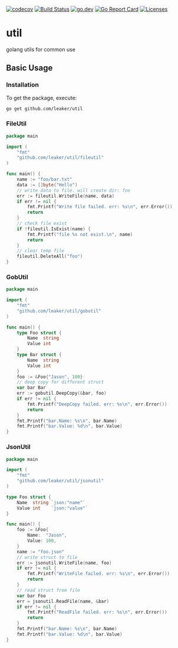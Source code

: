 [![codecov](https://codecov.io/gh/leaker/util/branch/main/graph/badge.svg)](https://codecov.io/gh/leaker/util)
[![Build Status](https://github.com/leaker/util/workflows/build/badge.svg)](https://github.com/leaker/util)
[![go.dev](https://img.shields.io/badge/go.dev-reference-007d9c?logo=go&logoColor=white)](https://pkg.go.dev/github.com/leaker/util)
[![Go Report Card](https://goreportcard.com/badge/github.com/leaker/util)](https://goreportcard.com/report/github.com/leaker/util)
[![Licenses](https://img.shields.io/badge/license-bsd-orange.svg)](https://opensource.org/licenses/BSD-2-Clause)

# util

golang utils for common use

## Basic Usage

### Installation

To get the package, execute:

```bash
go get github.com/leaker/util
```

### FileUtil

```go
package main

import (
	"fmt"
	"github.com/leaker/util/fileutil"
)

func main() {
	name := "foo/bar.txt"
	data := []byte("Hello")
	// write data to file. will create dir: foo
	err := fileutil.WriteFile(name, data)
	if err != nil {
		fmt.Printf("Write file failed. err: %s\n", err.Error())
		return
	}
	// check file exist
	if !fileutil.IsExist(name) {
		fmt.Printf("file %s not exist.\n", name)
		return
	}
	// clear temp file
	fileutil.DeleteAll("foo")
}
```

### GobUtil

```go
package main

import (
	"fmt"
	"github.com/leaker/util/gobutil"
)

func main() {
	type Foo struct {
		Name  string
		Value int
	}
	type Bar struct {
		Name  string
		Value int
	}
	foo := &Foo{"Jason", 100}
	// deep copy for different struct
	var bar Bar
	err := gobutil.DeepCopy(&bar, foo)
	if err != nil {
		fmt.Printf("DeepCopy failed. err: %s\n", err.Error())
		return
	}
	fmt.Printf("bar.Name: %s\n", bar.Name)
	fmt.Printf("bar.Value: %d\n", bar.Value)
}
```

### JsonUtil

```go
package main

import (
	"fmt"
	"github.com/leaker/util/jsonutil"
)

type Foo struct {
	Name  string `json:"name"`
	Value int    `json:"value"`
}

func main() {
	foo := &Foo{
		Name:  "Jason",
		Value: 100,
	}
	name := "foo.json"
	// write struct to file
	err := jsonutil.WriteFile(name, foo)
	if err != nil {
		fmt.Printf("WriteFile failed. err: %s\n", err.Error())
		return
	}
	// read struct from file
	var bar Foo
	err = jsonutil.ReadFile(name, &bar)
	if err != nil {
		fmt.Printf("ReadFile failed. err: %s\n", err.Error())
		return
	}
	fmt.Printf("bar.Name: %s\n", bar.Name)
	fmt.Printf("bar.Value: %d\n", bar.Value)
}
```